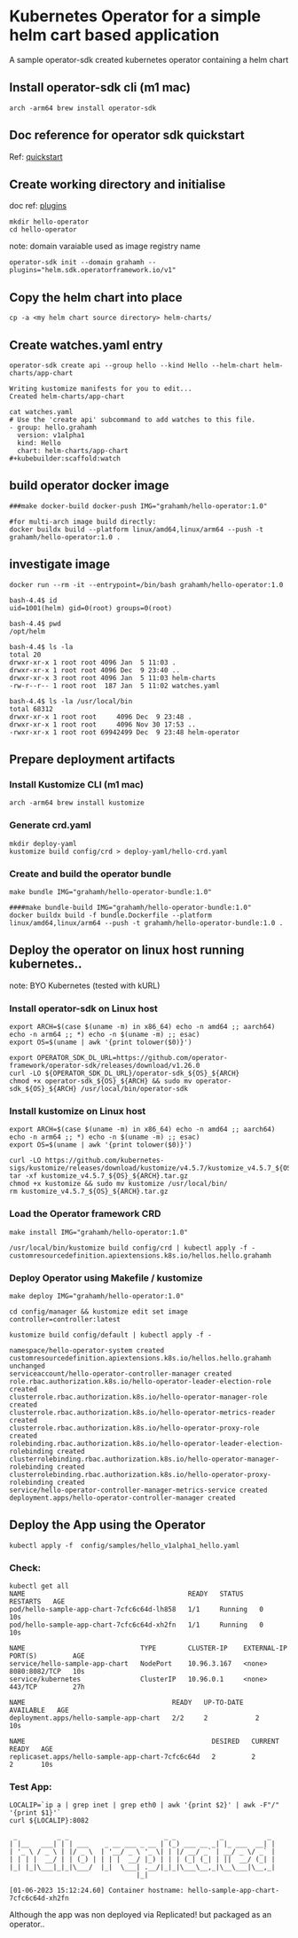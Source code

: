 # Kubernetes Operator for a simple helm cart based application
A sample operator-sdk created kubernetes operator containing a helm chart


## Install operator-sdk cli (m1 mac)
```
arch -arm64 brew install operator-sdk
```

## Doc reference for operator sdk quickstart
Ref: [quickstart](https://sdk.operatorframework.io/docs/building-operators/helm/quickstart/)

## Create working directory and initialise
doc ref: [plugins](https://sdk.operatorframework.io/docs/contribution-guidelines/plugins/)
```
mkdir hello-operator
cd hello-operator
```

note: domain varaiable used as image registry name
```
operator-sdk init --domain grahamh --plugins="helm.sdk.operatorframework.io/v1"
```

## Copy the helm chart into place
```
cp -a <my helm chart source directory> helm-charts/
```

## Create watches.yaml entry
```
operator-sdk create api --group hello --kind Hello --helm-chart helm-charts/app-chart

Writing kustomize manifests for you to edit...
Created helm-charts/app-chart

cat watches.yaml
# Use the 'create api' subcommand to add watches to this file.
- group: hello.grahamh
  version: v1alpha1
  kind: Hello
  chart: helm-charts/app-chart
#+kubebuilder:scaffold:watch
```

## build operator docker image
```
###make docker-build docker-push IMG="grahamh/hello-operator:1.0"

#for multi-arch image build directly:
docker buildx build --platform linux/amd64,linux/arm64 --push -t grahamh/hello-operator:1.0 .
```

## investigate image
```
docker run --rm -it --entrypoint=/bin/bash grahamh/hello-operator:1.0

bash-4.4$ id
uid=1001(helm) gid=0(root) groups=0(root)

bash-4.4$ pwd
/opt/helm

bash-4.4$ ls -la
total 20
drwxr-xr-x 1 root root 4096 Jan  5 11:03 .
drwxr-xr-x 1 root root 4096 Dec  9 23:40 ..
drwxr-xr-x 3 root root 4096 Jan  5 11:03 helm-charts
-rw-r--r-- 1 root root  187 Jan  5 11:02 watches.yaml

bash-4.4$ ls -la /usr/local/bin
total 68312
drwxr-xr-x 1 root root     4096 Dec  9 23:48 .
drwxr-xr-x 1 root root     4096 Nov 30 17:53 ..
-rwxr-xr-x 1 root root 69942499 Dec  9 23:48 helm-operator
```


## Prepare deployment artifacts

### Install Kustomize CLI (m1 mac)
```
arch -arm64 brew install kustomize
```

### Generate crd.yaml
```
mkdir deploy-yaml
kustomize build config/crd > deploy-yaml/hello-crd.yaml
```

### Create and build the operator bundle
```
make bundle IMG="grahamh/hello-operator-bundle:1.0"

####make bundle-build IMG="grahamh/hello-operator-bundle:1.0"
docker buildx build -f bundle.Dockerfile --platform linux/amd64,linux/arm64 --push -t grahamh/hello-operator-bundle:1.0 .
```


## Deploy the operator on linux host running kubernetes..

note: BYO Kubernetes (tested with kURL)

### Install operator-sdk on Linux host
```
export ARCH=$(case $(uname -m) in x86_64) echo -n amd64 ;; aarch64) echo -n arm64 ;; *) echo -n $(uname -m) ;; esac)
export OS=$(uname | awk '{print tolower($0)}')

export OPERATOR_SDK_DL_URL=https://github.com/operator-framework/operator-sdk/releases/download/v1.26.0
curl -LO ${OPERATOR_SDK_DL_URL}/operator-sdk_${OS}_${ARCH}
chmod +x operator-sdk_${OS}_${ARCH} && sudo mv operator-sdk_${OS}_${ARCH} /usr/local/bin/operator-sdk
```

### Install kustomize on Linux host
```
export ARCH=$(case $(uname -m) in x86_64) echo -n amd64 ;; aarch64) echo -n arm64 ;; *) echo -n $(uname -m) ;; esac)
export OS=$(uname | awk '{print tolower($0)}')

curl -LO https://github.com/kubernetes-sigs/kustomize/releases/download/kustomize/v4.5.7/kustomize_v4.5.7_${OS}_${ARCH}.tar.gz
tar -xf kustomize_v4.5.7_${OS}_${ARCH}.tar.gz
chmod +x kustomize && sudo mv kustomize /usr/local/bin/
rm kustomize_v4.5.7_${OS}_${ARCH}.tar.gz
```

### Load the Operator framework CRD
```
make install IMG="grahamh/hello-operator:1.0"

/usr/local/bin/kustomize build config/crd | kubectl apply -f -
customresourcedefinition.apiextensions.k8s.io/hellos.hello.grahamh
```

### Deploy Operator using Makefile / kustomize
```
make deploy IMG="grahamh/hello-operator:1.0"

cd config/manager && kustomize edit set image controller=controller:latest

kustomize build config/default | kubectl apply -f -

namespace/hello-operator-system created
customresourcedefinition.apiextensions.k8s.io/hellos.hello.grahamh unchanged
serviceaccount/hello-operator-controller-manager created
role.rbac.authorization.k8s.io/hello-operator-leader-election-role created
clusterrole.rbac.authorization.k8s.io/hello-operator-manager-role created
clusterrole.rbac.authorization.k8s.io/hello-operator-metrics-reader created
clusterrole.rbac.authorization.k8s.io/hello-operator-proxy-role created
rolebinding.rbac.authorization.k8s.io/hello-operator-leader-election-rolebinding created
clusterrolebinding.rbac.authorization.k8s.io/hello-operator-manager-rolebinding created
clusterrolebinding.rbac.authorization.k8s.io/hello-operator-proxy-rolebinding created
service/hello-operator-controller-manager-metrics-service created
deployment.apps/hello-operator-controller-manager created
```

## Deploy the App using the Operator
```
kubectl apply -f  config/samples/hello_v1alpha1_hello.yaml
```

### Check:
```
kubectl get all
NAME                                         READY   STATUS    RESTARTS   AGE
pod/hello-sample-app-chart-7cfc6c64d-lh858   1/1     Running   0          10s
pod/hello-sample-app-chart-7cfc6c64d-xh2fn   1/1     Running   0          10s

NAME                             TYPE        CLUSTER-IP    EXTERNAL-IP   PORT(S)         AGE
service/hello-sample-app-chart   NodePort    10.96.3.167   <none>        8080:8082/TCP   10s
service/kubernetes               ClusterIP   10.96.0.1     <none>        443/TCP         27h

NAME                                     READY   UP-TO-DATE   AVAILABLE   AGE
deployment.apps/hello-sample-app-chart   2/2     2            2           10s

NAME                                               DESIRED   CURRENT   READY   AGE
replicaset.apps/hello-sample-app-chart-7cfc6c64d   2         2         2       10s
```

### Test App:
```
LOCALIP=`ip a | grep inet | grep eth0 | awk '{print $2}' | awk -F"/" '{print $1}'`
curl ${LOCALIP}:8082

 _          _ _                        _ _           _           _
| |__   ___| | | ___    _ __ ___ _ __ | (_) ___ __ _| |_ ___  __| |
| '_ \ / _ \ | |/ _ \  | '__/ _ \ '_ \| | |/ __/ _` | __/ _ \/ _` |
| | | |  __/ | | (_) | | | |  __/ |_) | | | (_| (_| | ||  __/ (_| |
|_| |_|\___|_|_|\___/  |_|  \___| .__/|_|_|\___\__,_|\__\___|\__,_|
                                |_|

[01-06-2023 15:12:24.60] Container hostname: hello-sample-app-chart-7cfc6c64d-xh2fn
```

Although the app was non deployed via Replicated! but packaged as an operator..

